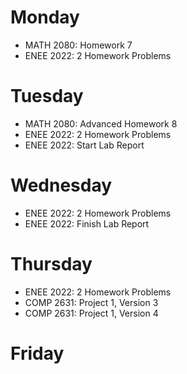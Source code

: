 # Monday
  - MATH 2080: Homework 7
  - ENEE 2022: 2 Homework Problems
# Tuesday
  - MATH 2080: Advanced Homework 8
  - ENEE 2022: 2 Homework Problems
  - ENEE 2022: Start Lab Report
# Wednesday
  - ENEE 2022: 2 Homework Problems
  - ENEE 2022: Finish Lab Report
# Thursday
  - ENEE 2022: 2 Homework Problems
  - COMP 2631: Project 1, Version 3
  - COMP 2631: Project 1, Version 4
# Friday
